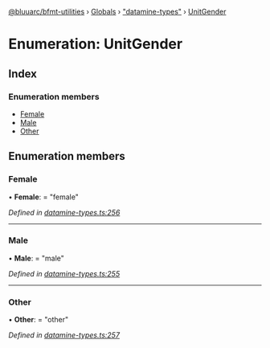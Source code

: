 [@bluuarc/bfmt-utilities](../README.md) › [Globals](../globals.md) › ["datamine-types"](../modules/_datamine_types_.md) › [UnitGender](_datamine_types_.unitgender.md)

# Enumeration: UnitGender

## Index

### Enumeration members

* [Female](_datamine_types_.unitgender.md#female)
* [Male](_datamine_types_.unitgender.md#male)
* [Other](_datamine_types_.unitgender.md#other)

## Enumeration members

###  Female

• **Female**: = "female"

*Defined in [datamine-types.ts:256](https://github.com/BluuArc/bfmt-utilities/blob/caba68a/src/datamine-types.ts#L256)*

___

###  Male

• **Male**: = "male"

*Defined in [datamine-types.ts:255](https://github.com/BluuArc/bfmt-utilities/blob/caba68a/src/datamine-types.ts#L255)*

___

###  Other

• **Other**: = "other"

*Defined in [datamine-types.ts:257](https://github.com/BluuArc/bfmt-utilities/blob/caba68a/src/datamine-types.ts#L257)*
